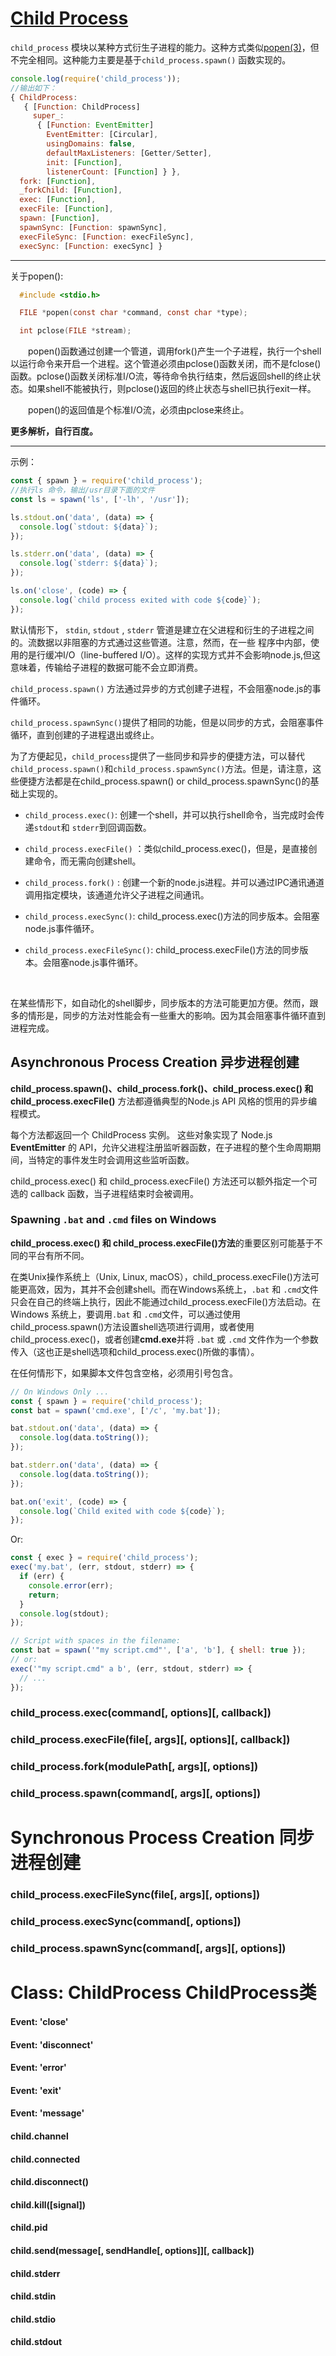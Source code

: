 # [Child Process](https://nodejs.org/dist/latest-v8.x/docs/api/child_process.html#child_process_child_process)

`child_process` 模块以某种方式衍生子进程的能力。这种方式类似[popen(3)](http://man7.org/linux/man-pages/man3/popen.3.html)，但不完全相同。这种能力主要是基于`child_process.spawn()` 函数实现的。

```javascript
console.log(require('child_process'));
//输出如下：
{ ChildProcess:
   { [Function: ChildProcess]
     super_:
      { [Function: EventEmitter]
        EventEmitter: [Circular],
        usingDomains: false,
        defaultMaxListeners: [Getter/Setter],
        init: [Function],
        listenerCount: [Function] } },
  fork: [Function],
  _forkChild: [Function],
  exec: [Function],
  execFile: [Function],
  spawn: [Function],
  spawnSync: [Function: spawnSync],
  execFileSync: [Function: execFileSync],
  execSync: [Function: execSync] }
```



----

关于popen(): 

```c
  #include <stdio.h>

  FILE *popen(const char *command, const char *type);

  int pclose(FILE *stream);
```

　　popen()函数通过创建一个管道，调用fork()产生一个子进程，执行一个shell以运行命令来开启一个进程。这个管道必须由pclose()函数关闭，而不是fclose()函数。pclose()函数关闭标准I/O流，等待命令执行结束，然后返回shell的终止状态。如果shell不能被执行，则pclose()返回的终止状态与shell已执行exit一样。

　　popen()的返回值是个标准I/O流，必须由pclose来终止。

**更多解析，自行百度。**

----

示例：

```javascript
const { spawn } = require('child_process');
//执行ls 命令，输出/usr目录下面的文件
const ls = spawn('ls', ['-lh', '/usr']);

ls.stdout.on('data', (data) => {
  console.log(`stdout: ${data}`);
});

ls.stderr.on('data', (data) => {
  console.log(`stderr: ${data}`);
});

ls.on('close', (code) => {
  console.log(`child process exited with code ${code}`);
});
```



默认情形下， `stdin`, `stdout` , `stderr` 管道是建立在父进程和衍生的子进程之间的。流数据以非阻塞的方式通过这些管道。注意，然而，在一些 程序中内部，使用的是行缓冲I/O（line-buffered I/O）。这样的实现方式并不会影响node.js,但这意味着，传输给子进程的数据可能不会立即消费。



 `child_process.spawn()` 方法通过异步的方式创建子进程，不会阻塞node.js的事件循环。

`child_process.spawnSync()`提供了相同的功能，但是以同步的方式，会阻塞事件循环，直到创建的子进程退出或终止。



为了方便起见，`child_process`提供了一些同步和异步的便捷方法，可以替代`child_process.spawn()`和`child_process.spawnSync()`方法。但是，请注意，这些便捷方法都是在child_process.spawn() or child_process.spawnSync()的基础上实现的。



- `child_process.exec()`:  创建一个shell，并可以执行shell命令，当完成时会传递`stdout`和  `stderr`到回调函数。

- `child_process.execFile()` ：类似child_process.exec()，但是，是直接创建命令，而无需向创建shell。

- `child_process.fork()` : 创建一个新的node.js进程。并可以通过IPC通讯通道调用指定模块，该通道允许父子进程之间通讯。

- `child_process.execSync()`: child_process.exec()方法的同步版本。会阻塞node.js事件循环。

- `child_process.execFileSync()`: child_process.execFile()方法的同步版本。会阻塞node.js事件循环。

  ​

在某些情形下，如自动化的shell脚步，同步版本的方法可能更加方便。然而，跟多的情形是，同步的方法对性能会有一些重大的影响。因为其会阻塞事件循环直到进程完成。



## Asynchronous Process Creation 异步进程创建



**child_process.spawn()、child_process.fork()、child_process.exec() 和 child_process.execFile()** 方法都遵循典型的Node.js API 风格的惯用的异步编程模式。

每个方法都返回一个 ChildProcess 实例。 这些对象实现了 Node.js **EventEmitter** 的 API，允许父进程注册监听器函数，在子进程的整个生命周期期间，当特定的事件发生时会调用这些监听函数。

child_process.exec() 和 child_process.execFile() 方法还可以额外指定一个可选的 callback 函数，当子进程结束时会被调用。



### Spawning `.bat` and `.cmd` files on Windows



 **child_process.exec() 和 child_process.execFile()方法**的重要区别可能基于不同的平台有所不同。

在类Unix操作系统上（Unix, Linux, macOS），child_process.execFile()方法可能更高效，因为，其并不会创建shell。而在Windows系统上，`.bat` 和 `.cmd`文件只会在自己的终端上执行，因此不能通过child_process.execFile()方法启动。在Windows 系统上，要调用`.bat` 和 `.cmd`文件，可以通过使用 child_process.spawn()方法设置shell选项进行调用，或者使用child_process.exec()，或者创建**cmd.exe**并将 `.bat` 或 `.cmd` 文件作为一个参数传入（这也正是shell选项和child_process.exec()所做的事情）。

在任何情形下，如果脚本文件包含空格，必须用引号包含。



```javascript
// On Windows Only ...
const { spawn } = require('child_process');
const bat = spawn('cmd.exe', ['/c', 'my.bat']);

bat.stdout.on('data', (data) => {
  console.log(data.toString());
});

bat.stderr.on('data', (data) => {
  console.log(data.toString());
});

bat.on('exit', (code) => {
  console.log(`Child exited with code ${code}`);
});
```

Or:

```javascript
const { exec } = require('child_process');
exec('my.bat', (err, stdout, stderr) => {
  if (err) {
    console.error(err);
    return;
  }
  console.log(stdout);
});

// Script with spaces in the filename:
const bat = spawn('"my script.cmd"', ['a', 'b'], { shell: true });
// or:
exec('"my script.cmd" a b', (err, stdout, stderr) => {
  // ...
});
```



### child_process.exec(command[, options][, callback])



###  child_process.execFile(file[, args][, options][, callback])



### child_process.fork(modulePath[, args][, options])



### child_process.spawn(command[, args][, options])



#  Synchronous Process Creation 同步进程创建



### child_process.execFileSync(file[, args][, options])



### child_process.execSync(command[, options])



### child_process.spawnSync(command[, args][, options])



# Class: ChildProcess   ChildProcess类 

#### Event: 'close'

#### Event: 'disconnect'

#### Event: 'error'

#### Event: 'exit'

#### Event: 'message'

#### child.channel

#### child.connected

#### child.disconnect()

#### child.kill([signal])

#### child.pid

#### child.send(message[, sendHandle[, options]][, callback])

#### child.stderr

#### child.stdin

#### child.stdio

#### child.stdout